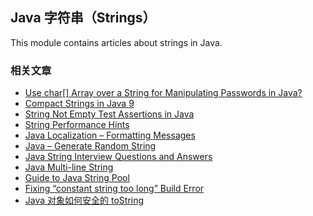 ## Java 字符串（Strings）

This module contains articles about strings in Java.

### 相关文章
- [Use char[] Array over a String for Manipulating Passwords in Java?](https://www.baeldung.com/java-storing-passwords)
- [Compact Strings in Java 9](https://www.baeldung.com/java-9-compact-string)
- [String Not Empty Test Assertions in Java](https://www.baeldung.com/java-assert-string-not-empty)
- [String Performance Hints](https://www.baeldung.com/java-string-performance)
- [Java Localization – Formatting Messages](https://www.baeldung.com/java-localization-messages-formatting)
- [Java – Generate Random String](https://www.baeldung.com/java-random-string)
- [Java String Interview Questions and Answers](https://www.baeldung.com/java-string-interview-questions)
- [Java Multi-line String](https://www.baeldung.com/java-multiline-string)
- [Guide to Java String Pool](https://www.baeldung.com/java-string-pool)
- [Fixing “constant string too long” Build Error](https://www.baeldung.com/java-constant-string-too-long-error)
- [Java 对象如何安全的 toString](https://www.ossez.com/t/java-tostring/14000)
